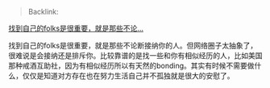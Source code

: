 > Backlink:

[找到自己的folks是很重要，就是那些不论…](https://www.zhihu.com/pin/1745765026504232960)

找到自己的folks是很重要，就是那些不论断接纳你的人。但网络圈子太抽象了，很难说是会接纳还是排斥你。比较靠谱的是找一些和你有相似经历的人，比如美国那种戒酒互助社，因为有相似经历所以有天然的bonding。其实有时候不需要做什么，仅仅是知道对方存在也在努力生活自己并不孤独就是很大的安慰了。
